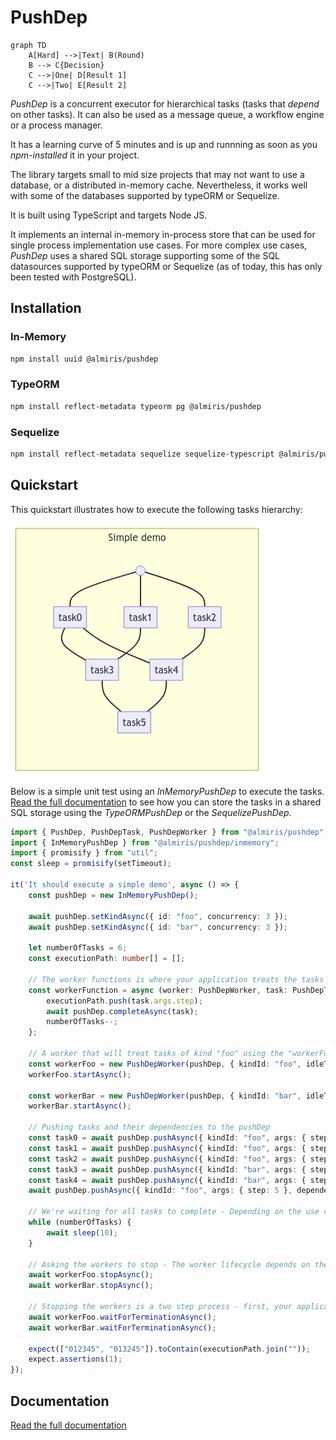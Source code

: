 # PushDep
```mermaid
graph TD
    A[Hard] -->|Text| B(Round)
    B --> C{Decision}
    C -->|One| D[Result 1]
    C -->|Two| E[Result 2]
```
*PushDep* is a concurrent executor for hierarchical tasks (tasks that *depend* on other tasks). It can also be used as a message queue, a workflow engine or a process manager.

It has a learning curve of 5 minutes and is up and runnning as soon as you *npm-installed* it in your project.

The library targets small to mid size projects that may not want to use a database, or a distributed in-memory cache. Nevertheless, it works well with some of the databases supported by typeORM or Sequelize.

It is built using TypeScript and targets Node JS.

It implements an internal in-memory in-process store that can be used for single process implementation use cases. For more complex use cases, *PushDep* uses a shared SQL storage supporting some of the SQL datasources supported by typeORM or Sequelize (as of today, this has only been tested with PostgreSQL).

## Installation

### In-Memory
```bash
npm install uuid @almiris/pushdep
```

### TypeORM
```bash
npm install reflect-metadata typeorm pg @almiris/pushdep
```

### Sequelize
```bash
npm install reflect-metadata sequelize sequelize-typescript @almiris/pushdep
```

## Quickstart
This quickstart illustrates how to execute the following tasks hierarchy:

![Tasks hierarchy](https://github.com/almiris/pushdep/blob/master/doc/simple-demo.png)

Below is a simple unit test using an *InMemoryPushDep* to execute the tasks. [Read the full documentation](https://github.com/almiris/pushdep/blob/master/doc/documentation.md) to see how you can store the tasks in a shared SQL storage using the *TypeORMPushDep* or the *SequelizePushDep*.

```typescript 
import { PushDep, PushDepTask, PushDepWorker } from "@almiris/pushdep";
import { InMemoryPushDep } from "@almiris/pushdep/inmemory";
import { promisify } from "util";
const sleep = promisify(setTimeout);

it('It should execute a simple demo', async () => {
    const pushDep = new InMemoryPushDep();

    await pushDep.setKindAsync({ id: "foo", concurrency: 3 });
    await pushDep.setKindAsync({ id: "bar", concurrency: 3 });

    let numberOfTasks = 6;
    const executionPath: number[] = [];

    // The worker functions is where your application treats the tasks
    const workerFunction = async (worker: PushDepWorker, task: PushDepTask, pushDep: PushDep) => {
        executionPath.push(task.args.step);
        await pushDep.completeAsync(task);
        numberOfTasks--;
    };

    // A worker that will treat tasks of kind "foo" using the "workerFunction" defined above
    const workerFoo = new PushDepWorker(pushDep, { kindId: "foo", idleTimeoutMs: 10 }, workerFunction);
    workerFoo.startAsync();

    const workerBar = new PushDepWorker(pushDep, { kindId: "bar", idleTimeoutMs: 10 }, workerFunction);
    workerBar.startAsync();

    // Pushing tasks and their dependencies to the pushDep
    const task0 = await pushDep.pushAsync({ kindId: "foo", args: { step: 0 } });
    const task1 = await pushDep.pushAsync({ kindId: "foo", args: { step: 1 } });
    const task2 = await pushDep.pushAsync({ kindId: "foo", args: { step: 2 } });
    const task3 = await pushDep.pushAsync({ kindId: "bar", args: { step: 3 }, dependencies: [task0, task1] });
    const task4 = await pushDep.pushAsync({ kindId: "bar", args: { step: 4 }, dependencies: [task0, task2] });
    await pushDep.pushAsync({ kindId: "foo", args: { step: 5 }, dependencies: [task3, task4] });

    // We're waiting for all tasks to complete - Depending on the use case, your application will wait or not
    while (numberOfTasks) {
        await sleep(10);
    }

    // Asking the workers to stop - The worker lifecycle depends on the use cae
    await workerFoo.stopAsync();
    await workerBar.stopAsync();

    // Stopping the workers is a two step process - first, your application asks the worker to stop, then your application waits for the workers to really stop (the worker treating a task may only stop after treating the task)
    await workerFoo.waitForTerminationAsync();
    await workerBar.waitForTerminationAsync();

    expect(["012345", "013245"]).toContain(executionPath.join(""));
    expect.assertions(1);
});
```

## Documentation

[Read the full documentation](https://github.com/almiris/pushdep/blob/master/doc/documentation.md)
